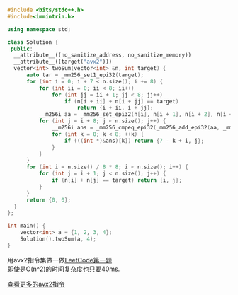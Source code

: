 ```cpp

#include <bits/stdc++.h>
#include<immintrin.h>

using namespace std;

class Solution {
 public:
  __attribute__((no_sanitize_address, no_sanitize_memory))
  __attribute__((target("avx2")))
  vector<int> twoSum(vector<int> &n, int target) {
      auto tar = _mm256_set1_epi32(target);
      for (int i = 0; i + 7 < n.size(); i += 8) {
          for (int ii = 0; ii < 8; ii++)
              for (int jj = ii + 1; jj < 8; jj++)
                  if (n[i + ii] + n[i + jj] == target)
                      return {i + ii, i + jj};
          __m256i aa = _mm256_set_epi32(n[i], n[i + 1], n[i + 2], n[i + 3], n[i + 4], n[i + 5], n[i + 6], n[i + 7]);
          for (int j = i + 8; j < n.size(); j++) {
              __m256i ans = _mm256_cmpeq_epi32(_mm256_add_epi32(aa, _mm256_set1_epi32(n[j])), tar);
              for (int k = 0; k < 8; ++k) {
                  if (((int *)&ans)[k]) return {7 - k + i, j};
              }
          }
      }
      for (int i = n.size() / 8 * 8; i < n.size(); i++) {
          for (int j = i + 1; j < n.size(); j++) {
              if (n[i] + n[j] == target) return {i, j};
          }
      }
      return {0, 0};
  }
};

int main() {
    vector<int> a = {1, 2, 3, 4};
    Solution().twoSum(a, 4);
}

```

用avx2指令集做一做[LeetCode第一题](https://leetcode.cn/problems/two-sum/)  
即使是O(n^2)的时间复杂度也只要40ms.

[查看更多的avx2指令](https://www.intel.com/content/www/us/en/docs/intrinsics-guide/index.html#ig_expand=0,1,5627&techs=AVX2)
